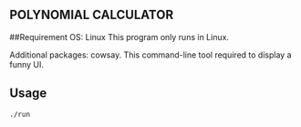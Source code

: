 <h2>POLYNOMIAL CALCULATOR</h2>

##Requirement
OS: Linux
This program only runs in Linux.

Additional packages: cowsay.
This command-line tool required to display a funny UI.

## Usage
```bash
./run
```
